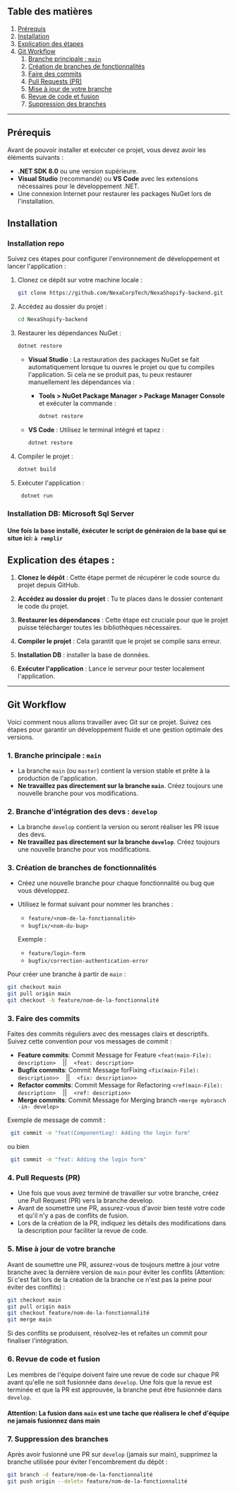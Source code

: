 ## Table des matières

1. [Prérequis](#prérequis)
2. [Installation](#installation)
3. [Explication des étapes](#explication-des-étapes)
4. [Git Workflow](#git-workflow)
    1. [Branche principale : `main`](#branche-principale-main)
    2. [Création de branches de fonctionnalités](#création-de-branches-de-fonctionnalités)
    3. [Faire des commits](#faire-des-commits)
    4. [Pull Requests (PR)](#pull-requests-pr)
    5. [Mise à jour de votre branche](#mise-à-jour-de-votre-branche)
    6. [Revue de code et fusion](#revue-de-code-et-fusion)
    7. [Suppression des branches](#suppression-des-branches)


---



## Prérequis

Avant de pouvoir installer et exécuter ce projet, vous devez avoir les éléments suivants :

- **.NET SDK 8.0** ou une version supérieure. 
- **Visual Studio** (recommandé) ou **VS Code** avec les extensions nécessaires pour le développement .NET.
- Une connexion Internet pour restaurer les packages NuGet lors de l'installation.

## Installation

### Installation repo

Suivez ces étapes pour configurer l'environnement de développement et lancer l'application :

1. Clonez ce dépôt sur votre machine locale :

   ```bash
   git clone https://github.com/NexaCorpTech/NexaShopify-backend.git

2. Accédez au dossier du projet :

    ```bash
   cd NexaShopify-backend

3. Restaurer les dépendances NuGet :

    ```bash
    dotnet restore
    ```

   - **Visual Studio** : La restauration des packages NuGet se fait automatiquement lorsque tu ouvres le projet ou que tu compiles l'application. Si cela ne se produit pas, tu peux restaurer manuellement les dépendances via :
      - **Tools > NuGet Package Manager > Package Manager Console** et exécuter la commande :

        ```bash
        dotnet restore
        ```

   - **VS Code** : Utilisez le terminal intégré et tapez :

        ```bash
        dotnet restore
        ```
   
4. Compiler le projet :

    ```bash
    dotnet build
    

5. Exécuter l'application :

   ```bash
    dotnet run

### Installation DB: Microsoft Sql Server


#### Une fois la base installé, éxécuter le script de généraion de la base qui se situe ici: `à remplir`


## Explication des étapes :

1. **Clonez le dépôt** : Cette étape permet de récupérer le code source du projet depuis GitHub.

4. **Accédez au dossier du projet** : Tu te places dans le dossier contenant le code du projet.

5. **Restaurer les dépendances** : Cette étape est cruciale pour que le projet puisse télécharger toutes les bibliothèques nécessaires.

6. **Compiler le projet** : Cela garantit que le projet se compile sans erreur.
   
7. **Installation DB** : installer la base de données.

8. **Exécuter l'application** : Lance le serveur pour tester localement l'application.

---

## Git Workflow

Voici comment nous allons travailler avec Git sur ce projet. Suivez ces étapes pour garantir un développement fluide et une gestion optimale des versions.

### 1. **Branche principale : `main`**

- La branche `main` (ou `master`) contient la version stable et prête à la production de l'application.
- **Ne travaillez pas directement sur la branche `main`**. Créez toujours une nouvelle branche pour vos modifications.

### 2. **Branche d'intégration des devs : `develop`**

- La branche `develop` contient la version ou seront réaliser les PR issue des devs.
- **Ne travaillez pas directement sur la branche `develop`**. Créez toujours une nouvelle branche pour vos modifications.

### 3. **Création de branches de fonctionnalités**

- Créez une nouvelle branche pour chaque fonctionnalité ou bug que vous développez.
- Utilisez le format suivant pour nommer les branches :
  - `feature/<nom-de-la-fonctionnalité>`
  - `bugfix/<nom-du-bug>`
  
   Exemple :
   - `feature/login-form`
   - `bugfix/correction-authentication-error`

Pour créer une branche à partir de `main` :

```bash
git checkout main
git pull origin main
git checkout -b feature/nom-de-la-fonctionnalité
```

### 3. **Faire des commits**

Faites des commits réguliers avec des messages clairs et descriptifs. Suivez cette convention pour vos messages de commit :

- **Feature commits**: Commit Message for Feature `<feat(main-File): description>`&nbsp;&nbsp;&nbsp;&nbsp;||&nbsp;&nbsp;&nbsp;&nbsp;`<feat: description>`
- **Bugfix commits**: Commit Message forFixing `<fix(main-File): description>>`&nbsp;&nbsp;&nbsp;&nbsp;||&nbsp;&nbsp;&nbsp;&nbsp;`<fix: description>>` 
- **Refactor commits**: Commit Message for Refactoring `<ref(main-File): description>`&nbsp;&nbsp;&nbsp;&nbsp;||&nbsp;&nbsp;&nbsp;&nbsp;`<ref: description>`
- **Merge commits**: Commit Message for Merging branch `<merge mybranch -in- develop>`


Exemple de message de commit :

 ```bash
  git commit -m "feat(ComponentLog): Adding the login form"
```
ou bien 

 ```bash
  git commit -m "feat: Adding the login form"
```

### 4. **Pull Requests (PR)**

- Une fois que vous avez terminé de travailler sur votre branche, créez une Pull Request (PR) vers la branche develop.
- Avant de soumettre une PR, assurez-vous d'avoir bien testé votre code et qu'il n'y a pas de conflits de fusion.
- Lors de la création de la PR, indiquez les détails des modifications dans la description pour faciliter la revue de code.

### 5. **Mise à jour de votre branche**

Avant de soumettre une PR, assurez-vous de toujours mettre à jour votre branche avec la dernière version de `main` pour éviter les conflits (Attention: Si c'est fait lors de la création de la branche ce n'est pas la peine pour éviter des conflits) :

```bash
git checkout main
git pull origin main
git checkout feature/nom-de-la-fonctionnalité
git merge main
```
Si des conflits se produisent, résolvez-les et refaites un commit pour finaliser l'intégration.

### 6. **Revue de code et fusion**

Les membres de l'équipe doivent faire une revue de code sur chaque PR avant qu'elle ne soit fusionnée dans `develop`. Une fois que la revue est terminée et que la PR est approuvée, la branche peut être fusionnée dans `develop`.

#### Attention: La fusion dans `main` est une tache que réalisera le chef d'équipe ne jamais fusionnez dans main

### 7. **Suppression des branches**

Après avoir fusionné une PR sur `develop` (jamais sur main), supprimez la branche utilisée pour éviter l'encombrement du dépôt :

```bash
git branch -d feature/nom-de-la-fonctionnalité
git push origin --delete feature/nom-de-la-fonctionnalité
